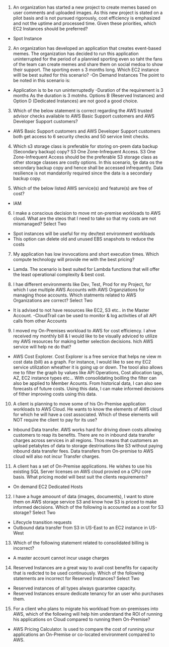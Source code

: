 1) An organization has started a new project to create memes based on user comments and uploaded images. As this new project is stated on a pilot basis and is not pursued rigorously, cost efficiency is emphasized and not the uptime and processed time. 
Given these priorities, which EC2 Instances should be preferred?
- Spot Instance

2) An organization has developed an application that creates event-based memes. The organization has decided to run this application uninterrupted for the period of a plannied sporting even so taht the fans of the team can create memes and share them on social medoa to show their support. The sporting even s 3 months long. Which EC2 instance willl be best suited for this scenario?
-On Demand Instances
The point to be noted in this scenario is:
- Application is to be run uninterruptedly
-Duration of the requirement is 3 months
As the duration is 3 motnhs. Options B (Reserved Instances) and Option D (Dedicated Instances) are not good a good choice. 

3) Which of the below statement is correct regarding the AWS trusted advisor checks available to AWS Basic Support customers and AWS Developer Support customers?
- AWS Basic Support customers and AWS Developer Support customers both get access to 6 security checks and 50 service limit checks.

4) Which s3 storage class is preferable for storing on-prem data backup (Secondary backup) copy?
S3 One Zone-Infrequent Access. S3 One Zone-Infrequent Access should be the preferable S3 storage class as other storage classes are costly options. In this scenario, tje data os the secondary backup copy and hence shall be accessed infrequently. Data resilience is not mandatorily required since the data is a secondary backup copy. 

5) Which of the below listed AWS service(s) and feature(s) are free of cost?
- IAM

6) I make a conscious decision to move mt on-premise workloads to AWS cloud. What are the steos that I need to take so that my costs are not mismanaged? Select Two
- Spot instances will be useful for my dev/test environment workloads 
- This option can delete old and unused EBS snapshots to reduce the costs

7) My application has low invvocations and short execution times. Which compute technology will provide me with the best pricing?

- Lamda. The scenario is best suited for Lambda functions that will offer the least operational complexity & best cost. 

8) I hae different environments like Dev, Test, Prod for my Project, for which I use multiple AWS Accounts with AWS Organziations for managing those accounts. Which statments related to AWS Organizations are correct? Select Two
- It is advised to not have resources like EC2, S3 etc.. in the Master Account.
-CloudTrail can be used to monitor & log activities of all API calls from other Accounts

9)  I moved my On-Premises workload to AWS for cost efficiency. I ahve received my monthly bill & I would like to be visually adviced to utilize my AWS resources for making better selection decisions. hich AWS service will help ne do that?

- AWS Cost Explorer. Cost Explorer is a free service that helps ne view m cost data (bill) as a graph. For instance, I would like to see my EC2 service utilization wheather it is going up or down. The toool also allows me to filter the graph by values like API Operations, Cost allocation tags, AZ, EC2 instance types etc... With consolidating boilling the filter can also be applied to Member Acounts. From historical data, I can also see forecasts of future costs. Using this data, I can make informed decisions of fither improving costs using this data.

10) A client is planning to move some of his On-Premise application workloads to AWS Cloud. He wants to know the elements of AWS cloud for which he will have a cost associated. Which of these elements will NOT require the client to pay for its use?
- Inbound Data transfer. AWS works hard for driving  down costs allowing customers to reap its benefits. There are no in inbound data transfer charges across services in all regions. Thos means that customers an upload petabytes of data to storage destrinations like S3 without paying inbound data transfer fees. Data transfers from On-premise to AWS cloud will also not incur Transfer charges.

11) A client has a set of On-Premise applications. He wishes to use his existing SQL Server licenses on AWS cloud provied on a CPU core basis. What pricing model will best suit the clients requirements?
- On demand EC2 Dedicated Hosts

12) I have a huge amoount of data (images, documents), I want to store them on AWS storage service S3 and know how S3 is priced to make informed decisions. Which of the following is accounted as a cost for S3 storage?
Select Two
- Lifecycle transition requests
- Outbound data transfer from S3 in US-East to an EC2 instance in US-West

13) Which of the following statement related to consolidated billing is incorrect?
- A master account cannot incur usage charges

14) Reserved Instances are a great way to avail cost benefits for capacity that is redicted to be used continuously. Which of the following statements are incorrect for Reserved Instances? Select Two

-  Reserved instances of all types always guarantee capacity.
- Reserved Instances ensure dedicate tenancy for an  user who purchases them.

15) For a client who plans to migrate his workload from on-premisses into AWS, which of the following will help him understand the ROI of running his applications on Cloud compared to running them On-Premise?
- AWS Pricing Calculator. Is used to compare the cost of running your applications an On-Premise or co-located environment compared to AWS.
